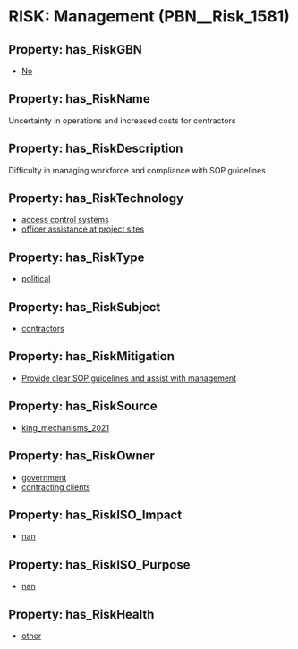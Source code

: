 # RISK: __Management__ (PBN__Risk_1581)

## Property: has_RiskGBN

* [No](PBN__RiskGBN_0)

## Property: has_RiskName

Uncertainty in operations and increased costs for contractors

## Property: has_RiskDescription

Difficulty in managing workforce and compliance with SOP guidelines

## Property: has_RiskTechnology

* [access control systems](PBN__Technology_164)
* [officer assistance at project sites](PBN__Technology_885)

## Property: has_RiskType

* [political](PBN__RiskType_1)

## Property: has_RiskSubject

* [contractors](PBN__Stakeholder_179)

## Property: has_RiskMitigation

* [Provide clear SOP guidelines and assist with management](PBN__RiskMitigation_2113)

## Property: has_RiskSource

* [king_mechanisms_2021](PBN__Article_115)

## Property: has_RiskOwner

* [government](PBN__Stakeholder_73)
* [contracting clients](PBN__Stakeholder_1018)

## Property: has_RiskISO_Impact

* [nan](PBN__RiskISO_Purpose_3)

## Property: has_RiskISO_Purpose

* [nan](PBN__RiskISO_Impact_13)

## Property: has_RiskHealth

* [other](PBN__RiskHealth_2)

